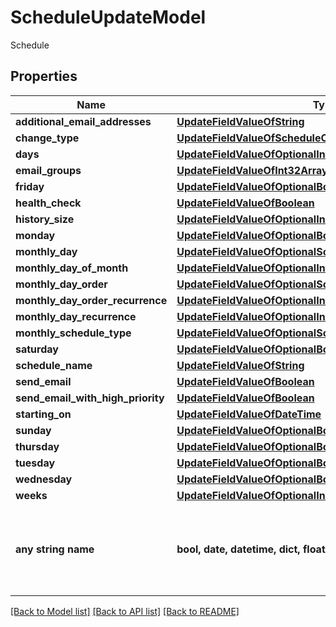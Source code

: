 # ScheduleUpdateModel

Schedule

## Properties
Name | Type | Description | Notes
------------ | ------------- | ------------- | -------------
**additional_email_addresses** | [**UpdateFieldValueOfString**](UpdateFieldValueOfString.md) |  | [optional] 
**change_type** | [**UpdateFieldValueOfScheduleChangeType**](UpdateFieldValueOfScheduleChangeType.md) |  | [optional] 
**days** | [**UpdateFieldValueOfOptionalInt32**](UpdateFieldValueOfOptionalInt32.md) |  | [optional] 
**email_groups** | [**UpdateFieldValueOfInt32Array**](UpdateFieldValueOfInt32Array.md) |  | [optional] 
**friday** | [**UpdateFieldValueOfOptionalBoolean**](UpdateFieldValueOfOptionalBoolean.md) |  | [optional] 
**health_check** | [**UpdateFieldValueOfBoolean**](UpdateFieldValueOfBoolean.md) |  | [optional] 
**history_size** | [**UpdateFieldValueOfOptionalInt32**](UpdateFieldValueOfOptionalInt32.md) |  | [optional] 
**monday** | [**UpdateFieldValueOfOptionalBoolean**](UpdateFieldValueOfOptionalBoolean.md) |  | [optional] 
**monthly_day** | [**UpdateFieldValueOfOptionalScheduleMonthlyDayType**](UpdateFieldValueOfOptionalScheduleMonthlyDayType.md) |  | [optional] 
**monthly_day_of_month** | [**UpdateFieldValueOfOptionalInt32**](UpdateFieldValueOfOptionalInt32.md) |  | [optional] 
**monthly_day_order** | [**UpdateFieldValueOfOptionalScheduleMonthlyDayOrderType**](UpdateFieldValueOfOptionalScheduleMonthlyDayOrderType.md) |  | [optional] 
**monthly_day_order_recurrence** | [**UpdateFieldValueOfOptionalInt32**](UpdateFieldValueOfOptionalInt32.md) |  | [optional] 
**monthly_day_recurrence** | [**UpdateFieldValueOfOptionalInt32**](UpdateFieldValueOfOptionalInt32.md) |  | [optional] 
**monthly_schedule_type** | [**UpdateFieldValueOfOptionalScheduleMonthlyType**](UpdateFieldValueOfOptionalScheduleMonthlyType.md) |  | [optional] 
**saturday** | [**UpdateFieldValueOfOptionalBoolean**](UpdateFieldValueOfOptionalBoolean.md) |  | [optional] 
**schedule_name** | [**UpdateFieldValueOfString**](UpdateFieldValueOfString.md) |  | [optional] 
**send_email** | [**UpdateFieldValueOfBoolean**](UpdateFieldValueOfBoolean.md) |  | [optional] 
**send_email_with_high_priority** | [**UpdateFieldValueOfBoolean**](UpdateFieldValueOfBoolean.md) |  | [optional] 
**starting_on** | [**UpdateFieldValueOfDateTime**](UpdateFieldValueOfDateTime.md) |  | [optional] 
**sunday** | [**UpdateFieldValueOfOptionalBoolean**](UpdateFieldValueOfOptionalBoolean.md) |  | [optional] 
**thursday** | [**UpdateFieldValueOfOptionalBoolean**](UpdateFieldValueOfOptionalBoolean.md) |  | [optional] 
**tuesday** | [**UpdateFieldValueOfOptionalBoolean**](UpdateFieldValueOfOptionalBoolean.md) |  | [optional] 
**wednesday** | [**UpdateFieldValueOfOptionalBoolean**](UpdateFieldValueOfOptionalBoolean.md) |  | [optional] 
**weeks** | [**UpdateFieldValueOfOptionalInt32**](UpdateFieldValueOfOptionalInt32.md) |  | [optional] 
**any string name** | **bool, date, datetime, dict, float, int, list, str, none_type** | any string name can be used but the value must be the correct type | [optional]

[[Back to Model list]](../README.md#documentation-for-models) [[Back to API list]](../README.md#documentation-for-api-endpoints) [[Back to README]](../README.md)


